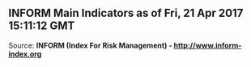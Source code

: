 ## INFORM Main Indicators as of Fri, 21 Apr 2017 15:11:12 GMT

Source: **INFORM (Index For Risk Management) - http://www.inform-index.org**